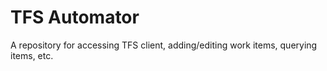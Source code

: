# TFS Automator
A repository for accessing TFS client, adding/editing work items, querying items, etc.

